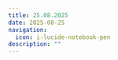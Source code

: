 ```yaml
---
title: 25.08.2025
date: 2025-08-25
navigation:
  icon: i-lucide-notebook-pen
description: ""
---
```


